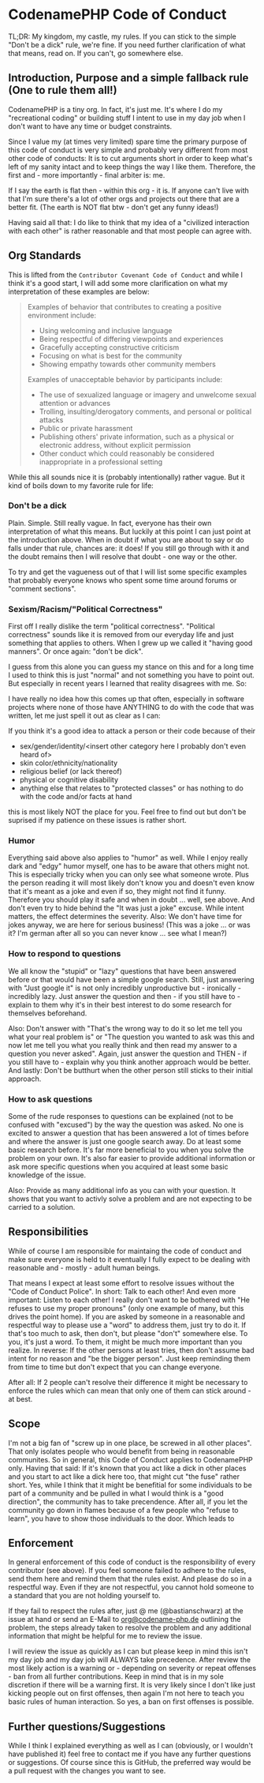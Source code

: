 # CodenamePHP Code of Conduct

TL;DR: My kingdom, my castle, my rules. If you can stick to the simple 
"Don't be a dick" rule, we're fine. If you need further clarification
of what that means, read on. If you can't, go somewhere else.

## Introduction, Purpose and a simple fallback rule (One to rule them all!)

CodenamePHP is a tiny org. In fact, it's just me. It's where I do my
"recreational coding" or building stuff I intent to use in my day job when
I don't want to have any time or budget constraints.

Since I value my (at times very limited) spare time the primary purpose
of this code of conduct is very simple and probably very different from
most other code of conducts: It is to cut arguments short in order to
keep what's left of my sanity intact and to keep things the way I like them.
Therefore, the first and - more importantly - final arbiter is: me.

If I say the earth is flat then - within this org - it is. If anyone can't
live with that I'm sure there's a lot of other orgs and projects out there
that are a better fit. (The earth is NOT flat btw - don't get any funny 
ideas!)

Having said all that: I do like to think that my idea of a "civilized 
interaction with each other" is rather reasonable and that most people can
agree with.

## Org Standards

This is lifted from the `Contributor Covenant Code of Conduct` and while I think
it's a good start, I will add some more clarification on what my interpretation
of these examples are below:

> Examples of behavior that contributes to creating a positive environment
> include:
> 
> * Using welcoming and inclusive language
> * Being respectful of differing viewpoints and experiences
> * Gracefully accepting constructive criticism
> * Focusing on what is best for the community
> * Showing empathy towards other community members
> 
> Examples of unacceptable behavior by participants include:
> 
> * The use of sexualized language or imagery and unwelcome sexual attention or
> advances
> * Trolling, insulting/derogatory comments, and personal or political attacks
> * Public or private harassment
> * Publishing others' private information, such as a physical or electronic
> address, without explicit permission
> * Other conduct which could reasonably be considered inappropriate in a
>  professional setting

While this all sounds nice it is (probably intentionally) rather vague. But
it kind of boils down to my favorite rule for life:

### Don't be a dick

Plain. Simple. Still really vague. In fact, everyone has their own interpretation
of what this means. But luckily at this point I can just point at the introduction 
above. When in doubt if what you are about to say or do falls under that rule,
chances are: it does! If you still go through with it and the doubt remains then
I will resolve that doubt - one way or the other.

To try and get the vagueness out of that I will list some specific examples that
probably everyone knows who spent some time around forums or "comment sections".

### Sexism/Racism/"Political Correctness"
First off I really dislike the term "political correctness". "Political correctness" 
sounds like it is removed from our everyday life and just something that applies to others.
When I grew up we called it "having good manners". Or once again: "don't be dick". 

I guess from this alone you can guess my stance on this and for a long time I used to think
this is just "normal" and not something you have to point out. But especially in recent
years I learned that reality disagrees with me. So:

I have really no idea how this comes up that often, especially in software projects where
none of those have ANYTHING to do with the code that was written, let me just
spell it out as clear as I can:

If you think it's a good idea to attack a person or their code because of their
* sex/gender/identity/<insert other category here I probably don't even heard of>
* skin color/ethnicity/nationality
* religious belief (or lack thereof)
* physical or cognitive disability
* anything else that relates to "protected classes" or has nothing to do with the code and/or
facts at hand

this is most likely NOT the place for you. Feel free to find out but don't be suprised if my
patience on these issues is rather short.

### Humor

Everything said above also applies to "humor" as well. While I enjoy really dark and "edgy" humor
myself, one has to be aware that others might not. This is especially tricky when you 
can only see what someone wrote. Plus the person reading it will most likely don't know
you and doesn't even know that it's meant as a joke and even if so, they might not find it
funny. Therefore you should play it safe and when in doubt ... well, see above. And don't
even try to hide behind the "It was just a joke" excuse. While intent matters, the effect
determines the severity. 
Also: We don't have time for jokes anyway, we are here for serious business! (This was a 
joke ... or was it? I'm german after all so you can never know ... see what I mean?)

### How to respond to questions

We all know the "stupid" or "lazy" questions that have been answered before or that
would have been a simple google search. Still, just answering with "Just google it"
is not only incredibly unproductive but - ironically - incredibly lazy. Just answer
the question and then - if you still have to - explain to them why it's in their best
interest to do some research for themselves beforehand.

Also: Don't answer with "That's the wrong way to do it so let me tell you what your real
problem is" or "The question you wanted to ask was this and now let me tell you what you
really think and then read my answer to a question you never asked". Again, just answer
the question and THEN - if you still have to - explain why you think another approach
would be better. And lastly: Don't be butthurt when the other person still sticks to
their initial approach.

### How to ask questions

Some of the rude responses to questions can be explained (not to be confused with "excused")
by the way the question was asked. No one is excited to answer a question that has been 
answered a lot of times before and where the answer is just one google search away. Do
at least some basic research before. It's far more beneficial to you when you solve the
problem on your own. It's also far easier to provide additional information or ask more
specific questions when you acquired at least some basic knowledge of the issue.

Also: Provide as many additional info as you can with your question. It shows that you want
to activly solve a problem and are not expecting to be carried to a solution.

## Responsibilities

While of course I am responsible for maintaing the code of conduct and make sure everyone is held
to it eventually I fully expect to be dealing with reasonable and - mostly - adult human beings.

That means I expect at least some effort to resolve issues without the "Code of Conduct Police".
In short: Talk to each other! And even more important: Listen to each other! I really don't want
to be bothered with "He refuses to use my proper pronouns" (only one example of many, but this 
drives the point home). If you are asked by someone in a reasonable and respectful way to please
use a "word" to address them, just try to do it. If that's too much to ask, then don't, but please
"don't" somewhere else. To you, it's just a word. To them, it might be much more important than you
realize. In reverse: If the other persons at least tries, then don't assume bad intent
for no reason and "be the bigger person". Just keep reminding them from time to time but don't expect
that you can change everyone.

After all: If 2 people can't resolve their difference it might be necessary to enforce the rules
which can mean that only one of them can stick around - at best.

## Scope

I'm not a big fan of "screw up in one place, be screwed in all other places". That only isolates people
who would benefit from being in reasonable communites. So in general, this Code of Conduct applies
to CodenamePHP only. Having that said: If it's known that you act like a dick in other places and you 
start to act like a dick here too, that might cut "the fuse" rather short. Yes, while I think that
it might be benefitial for some individuals to be part of a community and be pulled in what I would
think is a "good direction", the community has to take precendence. After all, if you let the community
go down in flames because of a few people who "refuse to learn", you have to show those individuals to
the door. Which leads to

## Enforcement

In general enforcement of this code of conduct is the responsibility of every contributor (see above).
If you feel someone failed to adhere to the rules, send them here and remind them that the rules exist.
And please do so in a respectful way. Even if they are not respectful, you cannot hold someone to a 
standard that you are not holding yourself to.

If they fail to respect the rules after, just @ me (@bastianschwarz) at the issue at hand or send 
an E-Mail to org@codename-php.de outlining the problem, the steps already taken to resolve the problem
and any additional information that might be helpful for me to review the issue.

I will review the issue as quickly as I can but please keep in mind this isn't my day job and my
day job will ALWAYS take precedence. After review the most likely action is a warning or - depending
on severity or repeat offenses - ban from all further contributions. Keep in mind that is in my sole
discretion if there will be a warning first. It is very likely since I don't like just kicking people
out on first offenses, then again I'm not here to teach you basic rules of human interaction. So yes,
a ban on first offenses is possible.

## Further questions/Suggestions

While I think I explained everything as well as I can (obviously, or I wouldn't have published it)
feel free to contact me if you have any further questions or suggestions. Of course since this is
GitHub, the preferred way would be a pull request with the changes you want to see.
